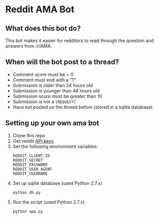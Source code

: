 # Reddit AMA Bot

## What does this bot do?
This bot makes it easier for redditors to read through the question and answers from /r/AMA.

## When will the bot post to a thread?
- Comment score must be > 0
- Comment must end with a "?"
- Submission is older than 24 hours old
- Submission is younger than 48 hours old
- Submission score must be greater than 10
- Submission is not a `[REQUEST]`
- Have not posted on the thread before (stored in a sqlite database)

## Setting up your own ama bot
1. Clone this repo
2. Get reddit [API keys](https://github.com/reddit/reddit/wiki/API).
3. Set the following environment variables:
    ```
    REDDIT_CLIENT_ID
    REDDIT_SECRET
    REDDIT_PASSWORD
    REDDIT_USER_AGENT
    REDDIT_USERNAME
    ```
4. Set up sqlite database (used Python 2.7.x)
    ```
    python db.py
    ```
5. Run the script (used Python 2.7.x)
    ```
    python app.py
    ```
